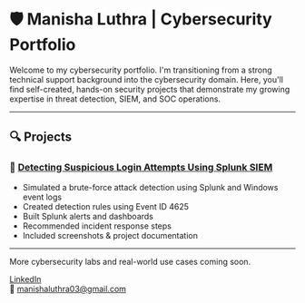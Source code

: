 # 🛡️ Manisha Luthra | Cybersecurity Portfolio

Welcome to my cybersecurity portfolio. I'm transitioning from a strong technical support background into the cybersecurity domain. Here, you'll find self-created, hands-on security projects that demonstrate my growing expertise in threat detection, SIEM, and SOC operations.

---

## 🔍 Projects

### 🚨 [Detecting Suspicious Login Attempts Using Splunk SIEM](https://github.com/manishaluthra12/manishaluthra12.github.io/tree/main/projects/splunk-bruteforce)

- Simulated a brute-force attack detection using Splunk and Windows event logs  
- Created detection rules using Event ID 4625  
- Built Splunk alerts and dashboards  
- Recommended incident response steps  
- Included screenshots & project documentation

---

More cybersecurity labs and real-world use cases coming soon.

[LinkedIn](https://www.linkedin.com/in/manishaluthra12)  
📧 manishaluthra03@gmail.com
